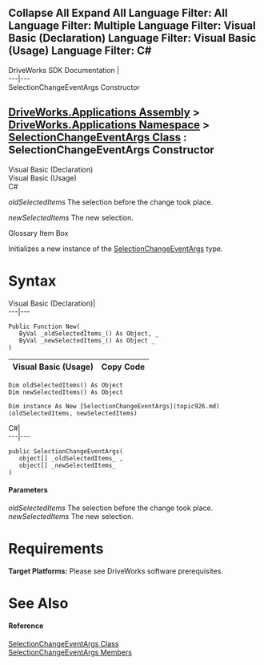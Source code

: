       

 Collapse All Expand All  Language Filter: All  Language Filter: Multiple  Language Filter: Visual Basic (Declaration) Language Filter: Visual Basic (Usage) Language Filter: C#  
---  
DriveWorks SDK Documentation  |   
---|---  
SelectionChangeEventArgs Constructor   
  
[DriveWorks.Applications Assembly](topic13.md) > [DriveWorks.Applications Namespace](topic16.md) > [SelectionChangeEventArgs Class](topic926.md) : SelectionChangeEventArgs Constructor  
---  
  
Visual Basic (Declaration)    
Visual Basic (Usage)    
C# 

_oldSelectedItems_
    The selection before the change took place.

_newSelectedItems_
    The new selection.

Glossary Item Box

Initializes a new instance of the [SelectionChangeEventArgs](topic926.md) type. 

# Syntax

Visual Basic (Declaration)|   
---|---  
      
    
    Public Function New( _
       ByVal _oldSelectedItems_() As Object, _
       ByVal _newSelectedItems_() As Object _
    )  
  
Visual Basic (Usage)| Copy Code  
---|---  
      
    
    Dim oldSelectedItems() As Object
    Dim newSelectedItems() As Object
     
    Dim instance As New [SelectionChangeEventArgs](topic926.md)(oldSelectedItems, newSelectedItems)  
  
C#|   
---|---  
      
    
    public SelectionChangeEventArgs( 
       object[] _oldSelectedItems_ ,
       object[] _newSelectedItems_
    )  
  
#### Parameters

 _oldSelectedItems_
    The selection before the change took place.
_newSelectedItems_
    The new selection.

# Requirements

**Target Platforms:** Please see DriveWorks software prerequisites.

# See Also

#### Reference

[SelectionChangeEventArgs Class](topic926.md)   
[SelectionChangeEventArgs Members](topic927.md)



